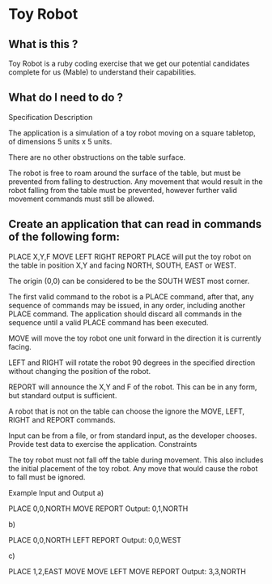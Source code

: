 # Toy Robot
## What is this ?
Toy Robot is a ruby coding exercise that we get our potential candidates complete for us (Mable) to understand their capabilities.

## What do I need to do ?
Specification
Description

The application is a simulation of a toy robot moving on a square tabletop, of dimensions 5 units x 5 units.

There are no other obstructions on the table surface.

The robot is free to roam around the surface of the table, but must be prevented from falling to destruction. Any movement that would result in the robot falling from the table must be prevented, however further valid movement commands must still be allowed.

## Create an application that can read in commands of the following form:
PLACE X,Y,F
MOVE
LEFT
RIGHT
REPORT
PLACE will put the toy robot on the table in position X,Y and facing NORTH, SOUTH, EAST or WEST.

The origin (0,0) can be considered to be the SOUTH WEST most corner.

The first valid command to the robot is a PLACE command, after that, any sequence of commands may be issued, in any order, including another PLACE command. The application should discard all commands in the sequence until a valid PLACE command has been executed.

MOVE will move the toy robot one unit forward in the direction it is currently facing.

LEFT and RIGHT will rotate the robot 90 degrees in the specified direction without changing the position of the robot.

REPORT will announce the X,Y and F of the robot. This can be in any form, but standard output is sufficient.

A robot that is not on the table can choose the ignore the MOVE, LEFT, RIGHT and REPORT commands.

Input can be from a file, or from standard input, as the developer chooses.
Provide test data to exercise the application.
Constraints

The toy robot must not fall off the table during movement. This also includes the initial placement of the toy robot. Any move that would cause the robot to fall must be ignored.

Example Input and Output
a)

PLACE 0,0,NORTH
MOVE
REPORT
Output: 0,1,NORTH

b)

PLACE 0,0,NORTH
LEFT
REPORT
Output: 0,0,WEST

c)

PLACE 1,2,EAST
MOVE
MOVE
LEFT
MOVE
REPORT
Output: 3,3,NORTH

